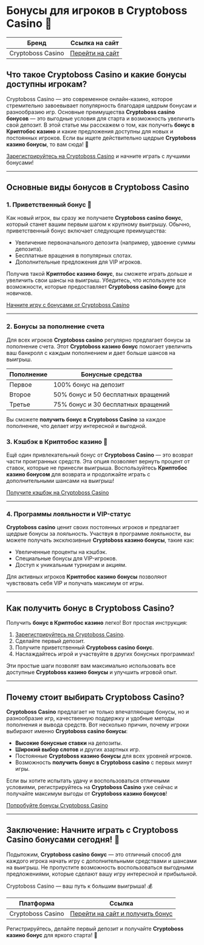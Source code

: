 # Бонусы для игроков в Cryptoboss Casino 🎉

| Бренд          | Ссылка на сайт                                        |
|----------------|-------------------------------------------------------|
| Cryptoboss Casino | [Перейти на сайт](https://cryptobossc.online/d847bcfa9) |

## Что такое Cryptoboss Casino и какие бонусы доступны игрокам?

Cryptoboss Casino — это современное онлайн-казино, которое стремительно завоевывает популярность благодаря щедрым бонусам и разнообразию игр. Основные преимущества **Cryptoboss casino бонусов** — это выгодные условия для старта и возможность увеличить свой депозит. В этой статье мы расскажем о том, как получить **бонус в Криптобос казино** и какие предложения доступны для новых и постоянных игроков. Если вы ищете действительно щедрые **Cryptoboss казино бонусы**, то вам сюда! 🎰

[Зарегистрируйтесь на Cryptoboss Casino](https://cryptobossc.online/d847bcfa9) и начните играть с лучшими бонусами!  

---

## Основные виды бонусов в Cryptoboss Casino

### 1. Приветственный бонус 🎁

Как новый игрок, вы сразу же получаете **Cryptoboss casino бонус**, который станет вашим первым шагом к крупному выигрышу. Обычно, приветственный бонус включает следующие преимущества:

- Увеличение первоначального депозита (например, удвоение суммы депозита).
- Бесплатные вращения в популярных слотах.
- Дополнительные предложения для VIP игроков.

Получив такой **Криптобос казино бонус**, вы сможете играть дольше и увеличить свои шансы на выигрыш. Убедитесь, что используете все возможности, которые предоставляет **Cryptoboss casino бонус** для новичков.

[Начните игру с бонусами от Cryptoboss Casino](https://cryptobossc.online/d847bcfa9)

---

### 2. Бонусы за пополнение счета

Для всех игроков **Cryptoboss casino** регулярно предлагает бонусы за пополнение счета. Этот **Cryptoboss казино бонус** помогает увеличить ваш банкролл с каждым пополнением и дает больше шансов на выигрыш. 

| Пополнение  | Бонусные средства                              |
|-------------|------------------------------------------------|
| Первое      | 100% бонус на депозит                          |
| Второе      | 50% бонус и 50 бесплатных вращений             |
| Третье      | 75% бонус и 30 бесплатных вращений             |

Вы сможете **получить бонус в Cryptoboss Casino** за каждое пополнение, что делает игру интересной и выгодной.

### 3. Кэшбэк в Криптобос казино 💸

Ещё один привлекательный бонус от **Cryptoboss Casino** — это возврат части проигранных средств. Эта опция позволяет вернуть процент от ставок, которые не принесли выигрыша. Воспользуйтесь **Криптобос казино бонусом** для возврата и продолжайте играть с дополнительными шансами на выигрыш!

[Получите кэшбэк на Cryptoboss Casino](https://cryptobossc.online/d847bcfa9)

---

### 4. Программы лояльности и VIP-статус

**Cryptoboss casino** ценит своих постоянных игроков и предлагает щедрые бонусы за лояльность. Участвуя в программе лояльности, вы можете получать эксклюзивные **Cryptoboss казино бонусы**, такие как:

- Увеличенные проценты на кэшбэк.
- Специальные бонусы для VIP-игроков.
- Доступ к уникальным турнирам и акциям.

Для активных игроков **Криптобос казино бонусы** позволяют чувствовать себя VIP и получать максимум от игры.

---

## Как получить бонус в Cryptoboss Casino?

Получить **бонус в Криптобос казино** легко! Вот простая инструкция:

1. [Зарегистрируйтесь на Cryptoboss Casino](https://cryptobossc.online/d847bcfa9).
2. Сделайте первый депозит.
3. Получите приветственный **Cryptoboss casino бонус**.
4. Наслаждайтесь игрой и участвуйте в других бонусных программах!

Эти простые шаги позволят вам максимально использовать все доступные **Cryptoboss казино бонусы** и улучшить игровой опыт.

---

## Почему стоит выбирать Cryptoboss Casino?

**Cryptoboss Casino** предлагает не только впечатляющие бонусы, но и разнообразие игр, качественную поддержку и удобные методы пополнения и вывода средств. Вот несколько причин, почему игроки выбирают именно **Cryptoboss casino бонусы**:

- **Высокие бонусные ставки** на депозиты.
- **Широкий выбор слотов** и других азартных игр.
- Постоянные **Cryptoboss казино бонусы** для всех уровней игроков.
- Возможность **получить бонус в Cryptoboss casino** с первых минут игры.

Если вы хотите испытать удачу и воспользоваться отличными условиями, регистрируйтесь на **Cryptoboss Casino** уже сейчас и получайте максимум выгоды от **Cryptoboss казино бонусов**!

[Попробуйте бонусы Cryptoboss Casino](https://cryptobossc.online/d847bcfa9)

---

## Заключение: Начните играть с Cryptoboss Casino бонусами сегодня! 🎲

Подытожим, **Cryptoboss casino бонус** — это отличный способ для каждого игрока начать игру с дополнительными средствами и шансами на выигрыш. Не пропустите возможность воспользоваться выгодными предложениями, которые сделают вашу игру интересной и прибыльной. 

Cryptoboss Casino — ваш путь к большим выигрыша! 💰

| Платформа       | Ссылка                                                   |
|-----------------|----------------------------------------------------------|
| Cryptoboss Casino | [Перейти на сайт и получить бонус](https://cryptobossc.online/d847bcfa9) |

Регистрируйтесь, делайте первый депозит и получайте **Cryptoboss казино бонус** для яркого старта! 🎉
